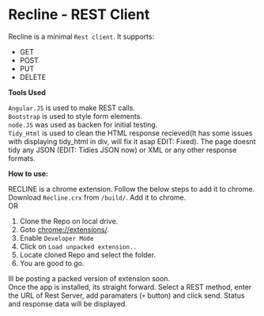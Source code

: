 # Recline - REST Client

Recline is a minimal `Rest client`. It supports:
  - GET  
  - POST
  - PUT
  - DELETE  


**Tools Used**  

`Angular.JS` is used to make REST calls.  
`Bootstrap` is used to style form elements.  
`node.JS` was used as backen for initial testing.  
`Tidy_Html` is used to clean the HTML response recieved(It has some issues with displaying tidy_html in div, will fix it asap EDIT: Fixed). The page doesnt tidy any JSON (EDIT: Tidies JSON now) or XML or any other response formats.    


**How to use:**  

RECLINE is a chrome extension. Follow the below steps to add it to chrome.  
Download `Recline.crx` from `/build/`. Add it to chrome.  
OR  
1. Clone the Repo on local drive.
2. Goto [chrome://extensions/](chrome://extensions).
3. Enable `Developer Mode`
4. Click on `Load unpacked extension..`
5. Locate cloned Repo and select the folder.
6. You are good to go.

Ill be posting a packed version of extension soon.  
Once the app is installed, its straight forward. Select a REST method, enter the URL of Rest Server, add paramaters (`+` button) and click send. Status and response data will be displayed.

